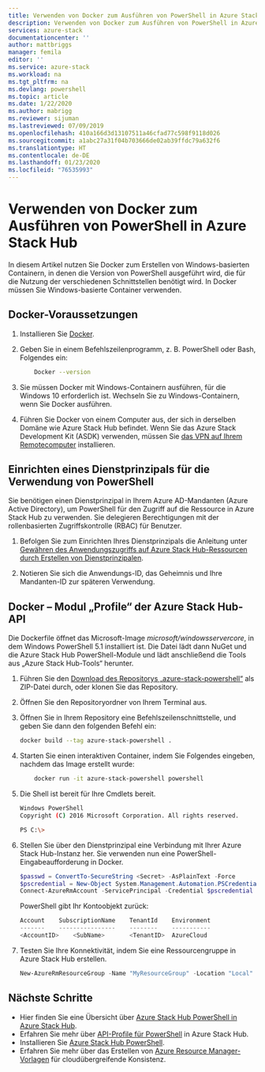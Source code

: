 ```yaml
---
title: Verwenden von Docker zum Ausführen von PowerShell in Azure Stack Hub | Microsoft-Dokumentation
description: Verwenden von Docker zum Ausführen von PowerShell in Azure Stack Hub
services: azure-stack
documentationcenter: ''
author: mattbriggs
manager: femila
editor: ''
ms.service: azure-stack
ms.workload: na
ms.tgt_pltfrm: na
ms.devlang: powershell
ms.topic: article
ms.date: 1/22/2020
ms.author: mabrigg
ms.reviewer: sijuman
ms.lastreviewed: 07/09/2019
ms.openlocfilehash: 410a166d3d13107511a46cfad77c598f9118d026
ms.sourcegitcommit: a1abc27a31f04b703666de02ab39ffdc79a632f6
ms.translationtype: HT
ms.contentlocale: de-DE
ms.lasthandoff: 01/23/2020
ms.locfileid: "76535993"
---
```

# <a name="use-docker-to-run-powershell-in-azure-stack-hub"></a>Verwenden von Docker zum Ausführen von PowerShell in Azure Stack Hub

In diesem Artikel nutzen Sie Docker zum Erstellen von Windows-basierten Containern, in denen die Version von PowerShell ausgeführt wird, die für die Nutzung der verschiedenen Schnittstellen benötigt wird. In Docker müssen Sie Windows-basierte Container verwenden.

## <a name="docker-prerequisites"></a>Docker-Voraussetzungen

1. Installieren Sie [Docker](https://docs.docker.com/install/).

1. Geben Sie in einem Befehlszeilenprogramm, z. B. PowerShell oder Bash, Folgendes ein:

    ```bash
        Docker --version
    ```

1. Sie müssen Docker mit Windows-Containern ausführen, für die Windows 10 erforderlich ist. Wechseln Sie zu Windows-Containern, wenn Sie Docker ausführen.

1. Führen Sie Docker von einem Computer aus, der sich in derselben Domäne wie Azure Stack Hub befindet. Wenn Sie das Azure Stack Development Kit (ASDK) verwenden, müssen Sie [das VPN auf Ihrem Remotecomputer](azure-stack-connect-azure-stack.md#connect-to-azure-stack-hub-with-vpn) installieren.

## <a name="set-up-a-service-principal-for-using-powershell"></a>Einrichten eines Dienstprinzipals für die Verwendung von PowerShell

Sie benötigen einen Dienstprinzipal in Ihrem Azure AD-Mandanten (Azure Active Directory), um PowerShell für den Zugriff auf die Ressource in Azure Stack Hub zu verwenden. Sie delegieren Berechtigungen mit der rollenbasierten Zugriffskontrolle (RBAC) für Benutzer.

1. Befolgen Sie zum Einrichten Ihres Dienstprinzipals die Anleitung unter [Gewähren des Anwendungszugriffs auf Azure Stack Hub-Ressourcen durch Erstellen von Dienstprinzipalen](azure-stack-create-service-principals.md).

2. Notieren Sie sich die Anwendungs-ID, das Geheimnis und Ihre Mandanten-ID zur späteren Verwendung.

## <a name="docker---azure-stack-hub-api-profiles-module"></a>Docker – Modul „Profile“ der Azure Stack Hub-API

Die Dockerfile öffnet das Microsoft-Image *microsoft/windowsservercore*, in dem Windows PowerShell 5.1 installiert ist. Die Datei lädt dann NuGet und die Azure Stack Hub PowerShell-Module und lädt anschließend die Tools aus „Azure Stack Hub-Tools“ herunter.

1. Führen Sie den [Download des Repositorys „azure-stack-powershell“](https://github.com/mattbriggs/azure-stack-powershell) als ZIP-Datei durch, oder klonen Sie das Repository.

2. Öffnen Sie den Repositoryordner von Ihrem Terminal aus.

3. Öffnen Sie in Ihrem Repository eine Befehlszeilenschnittstelle, und geben Sie dann den folgenden Befehl ein:

    ```bash  
    docker build --tag azure-stack-powershell .
    ```

4. Starten Sie einen interaktiven Container, indem Sie Folgendes eingeben, nachdem das Image erstellt wurde:

    ```bash  
        docker run -it azure-stack-powershell powershell
    ```

5. Die Shell ist bereit für Ihre Cmdlets bereit.

    ```bash
    Windows PowerShell
    Copyright (C) 2016 Microsoft Corporation. All rights reserved.

    PS C:\>
    ```

6. Stellen Sie über den Dienstprinzipal eine Verbindung mit Ihrer Azure Stack Hub-Instanz her. Sie verwenden nun eine PowerShell-Eingabeaufforderung in Docker. 

    ```powershell
    $passwd = ConvertTo-SecureString <Secret> -AsPlainText -Force
    $pscredential = New-Object System.Management.Automation.PSCredential('<ApplicationID>', $passwd)
    Connect-AzureRmAccount -ServicePrincipal -Credential $pscredential -TenantId <TenantID>
    ```

   PowerShell gibt Ihr Kontoobjekt zurück:

    ```powershell  
    Account    SubscriptionName    TenantId    Environment
    -------    ----------------    --------    -----------
    <AccountID>    <SubName>       <TenantID>  AzureCloud
    ```

7. Testen Sie Ihre Konnektivität, indem Sie eine Ressourcengruppe in Azure Stack Hub erstellen.

    ```powershell  
    New-AzureRmResourceGroup -Name "MyResourceGroup" -Location "Local"
    ```

## <a name="next-steps"></a>Nächste Schritte

-  Hier finden Sie eine Übersicht über [Azure Stack Hub PowerShell in Azure Stack Hub](azure-stack-powershell-overview.md).
- Erfahren Sie mehr über [API-Profile für PowerShell](azure-stack-version-profiles.md) in Azure Stack Hub.
- Installieren Sie [Azure Stack Hub PowerShell](../operator/azure-stack-powershell-install.md).
- Erfahren Sie mehr über das Erstellen von [Azure Resource Manager-Vorlagen](azure-stack-develop-templates.md) für cloudübergreifende Konsistenz.
